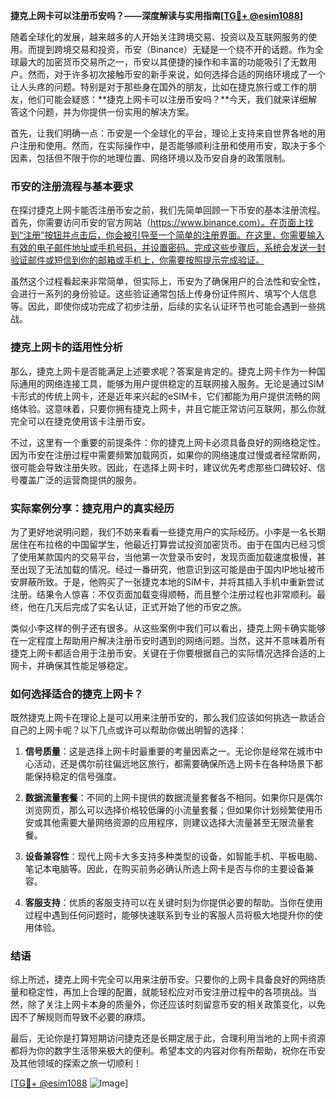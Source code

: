 **捷克上网卡可以注册币安吗？——深度解读与实用指南[[TG💪+ @esim1088](https://t.me/s/esim1088)]**

随着全球化的发展，越来越多的人开始关注跨境交易、投资以及互联网服务的使用。而提到跨境交易和投资，币安（Binance）无疑是一个绕不开的话题。作为全球最大的加密货币交易所之一，币安以其便捷的操作和丰富的功能吸引了无数用户。然而，对于许多初次接触币安的新手来说，如何选择合适的网络环境成了一个让人头疼的问题。特别是对于那些身在国外的朋友，比如在捷克旅行或工作的朋友，他们可能会疑惑：**捷克上网卡可以注册币安吗？**今天，我们就来详细解答这个问题，并为你提供一份实用的解决方案。

首先，让我们明确一点：币安是一个全球化的平台，理论上支持来自世界各地的用户注册和使用。然而，在实际操作中，是否能够顺利注册和使用币安，取决于多个因素，包括但不限于你的地理位置、网络环境以及币安自身的政策限制。

### 币安的注册流程与基本要求

在探讨捷克上网卡能否注册币安之前，我们先简单回顾一下币安的基本注册流程。首先，你需要访问币安的官方网站（https://www.binance.com）。在页面上找到“注册”按钮并点击后，你会被引导至一个简单的注册界面。在这里，你需要输入有效的电子邮件地址或手机号码，并设置密码。完成这些步骤后，系统会发送一封验证邮件或短信到你的邮箱或手机上，你需要按照提示完成验证。

虽然这个过程看起来非常简单，但实际上，币安为了确保用户的合法性和安全性，会进行一系列的身份验证。这些验证通常包括上传身份证件照片、填写个人信息等。因此，即使你成功完成了初步注册，后续的实名认证环节也可能会遇到一些挑战。

### 捷克上网卡的适用性分析

那么，捷克上网卡是否能满足上述要求呢？答案是肯定的。捷克上网卡作为一种国际通用的网络连接工具，能够为用户提供稳定的互联网接入服务。无论是通过SIM卡形式的传统上网卡，还是近年来兴起的eSIM卡，它们都能为用户提供流畅的网络体验。这意味着，只要你拥有捷克上网卡，并且它能正常访问互联网，那么你就完全可以在捷克使用该卡注册币安。

不过，这里有一个重要的前提条件：你的捷克上网卡必须具备良好的网络稳定性。因为币安在注册过程中需要频繁加载网页，如果你的网络速度过慢或者经常断网，很可能会导致注册失败。因此，在选择上网卡时，建议优先考虑那些口碑较好、信号覆盖广泛的运营商提供的服务。

### 实际案例分享：捷克用户的真实经历

为了更好地说明问题，我们不妨来看看一些捷克用户的实际经历。小李是一名长期居住在布拉格的中国留学生，他最近打算尝试投资加密货币。由于在国内已经习惯了使用某款国内的交易平台，当他第一次登录币安时，发现页面加载速度极慢，甚至出现了无法加载的情况。经过一番研究，他意识到这可能是由于国内IP地址被币安屏蔽所致。于是，他购买了一张捷克本地的SIM卡，并将其插入手机中重新尝试注册。结果令人惊喜：不仅页面加载变得顺畅，而且整个注册过程也非常顺利。最终，他在几天后完成了实名认证，正式开始了他的币安之旅。

类似小李这样的例子还有很多。从这些案例中我们可以看出，捷克上网卡确实能够在一定程度上帮助用户解决注册币安时遇到的网络问题。当然，这并不意味着所有捷克上网卡都适合用于注册币安。关键在于你要根据自己的实际情况选择合适的上网卡，并确保其性能足够稳定。

### 如何选择适合的捷克上网卡？

既然捷克上网卡在理论上是可以用来注册币安的，那么我们应该如何挑选一款适合自己的上网卡呢？以下几点或许可以帮助你做出明智的选择：

1. **信号质量**：这是选择上网卡时最重要的考量因素之一。无论你是经常在城市中心活动，还是偶尔前往偏远地区旅行，都需要确保所选上网卡在各种场景下都能保持稳定的信号强度。
   
2. **数据流量套餐**：不同的上网卡提供的数据流量套餐各不相同。如果你只是偶尔浏览网页，那么可以选择价格较低廉的小流量套餐；但如果你计划频繁使用币安或其他需要大量网络资源的应用程序，则建议选择大流量甚至无限流量套餐。
   
3. **设备兼容性**：现代上网卡大多支持多种类型的设备，如智能手机、平板电脑、笔记本电脑等。因此，在购买前务必确认所选上网卡是否与你的主要设备兼容。
   
4. **客服支持**：优质的客服支持可以在关键时刻为你提供必要的帮助。当你在使用过程中遇到任何问题时，能够快速联系到专业的客服人员将极大地提升你的使用体验。

### 结语

综上所述，捷克上网卡完全可以用来注册币安。只要你的上网卡具备良好的网络质量和稳定性，再加上合理的配置，就能轻松应对币安注册过程中的各项挑战。当然，除了关注上网卡本身的质量外，你还应该时刻留意币安的相关政策变化，以免因不了解规则而导致不必要的麻烦。

最后，无论你是打算短期访问捷克还是长期定居于此，合理利用当地的上网卡资源都将为你的数字生活带来极大的便利。希望本文的内容对你有所帮助，祝你在币安及其他领域的探索之旅一切顺利！

[[TG💪+ @esim1088](https://t.me/s/esim1088) ![Image](https://i.postimg.cc/4NQfJmqS/Snipaste-2025-05-13-00-14-12.png)]